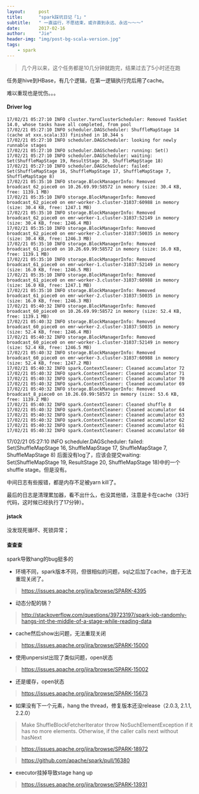 ```yaml
---
layout:     post
title:      "spark踩坑日记「1」"
subtitle:   " 一直运行，不愿结束，或许直到永远、永远～～～"
date:       2017-02-16
author:     "Jie"
header-img: "img/post-bg-scala-version.jpg"
tags:
    - spark
---
```


> 几个月以来，这个任务都是10几分钟就跑完，结果过去了5小时还在跑

任务是hive到HBase，有几个逻辑，在第一逻辑执行完后用了cache。

难以重现也是忧伤。。。

#### Driver log

```
17/02/21 05:27:10 INFO cluster.YarnClusterScheduler: Removed TaskSet 14.0, whose tasks have all completed, from pool
17/02/21 05:27:10 INFO scheduler.DAGScheduler: ShuffleMapStage 14 (cache at xxx.scala:33) finished in 10.344 s
17/02/21 05:27:10 INFO scheduler.DAGScheduler: looking for newly runnable stages
17/02/21 05:27:10 INFO scheduler.DAGScheduler: running: Set()
17/02/21 05:27:10 INFO scheduler.DAGScheduler: waiting: Set(ShuffleMapStage 19, ResultStage 20, ShuffleMapStage 18)
17/02/21 05:27:10 INFO scheduler.DAGScheduler: failed: Set(ShuffleMapStage 16, ShuffleMapStage 17, ShuffleMapStage 7, ShuffleMapStage 8)
17/02/21 05:35:10 INFO storage.BlockManagerInfo: Removed broadcast_62_piece0 on 10.26.69.99:58572 in memory (size: 30.4 KB, free: 1139.1 MB)
17/02/21 05:35:10 INFO storage.BlockManagerInfo: Removed broadcast_62_piece0 on emr-worker-3.cluster-31037:60988 in memory (size: 30.4 KB, free: 1247.1 MB)
17/02/21 05:35:10 INFO storage.BlockManagerInfo: Removed broadcast_62_piece0 on emr-worker-1.cluster-31037:52149 in memory (size: 30.4 KB, free: 1246.4 MB)
17/02/21 05:35:10 INFO storage.BlockManagerInfo: Removed broadcast_62_piece0 on emr-worker-2.cluster-31037:50035 in memory (size: 30.4 KB, free: 1246.3 MB)
17/02/21 05:35:10 INFO storage.BlockManagerInfo: Removed broadcast_61_piece0 on 10.26.69.99:58572 in memory (size: 16.0 KB, free: 1139.1 MB)
17/02/21 05:35:10 INFO storage.BlockManagerInfo: Removed broadcast_61_piece0 on emr-worker-1.cluster-31037:52149 in memory (size: 16.0 KB, free: 1246.5 MB)
17/02/21 05:35:10 INFO storage.BlockManagerInfo: Removed broadcast_61_piece0 on emr-worker-3.cluster-31037:60988 in memory (size: 16.0 KB, free: 1247.1 MB)
17/02/21 05:35:10 INFO storage.BlockManagerInfo: Removed broadcast_61_piece0 on emr-worker-2.cluster-31037:50035 in memory (size: 16.0 KB, free: 1246.3 MB)
17/02/21 05:40:32 INFO storage.BlockManagerInfo: Removed broadcast_60_piece0 on 10.26.69.99:58572 in memory (size: 52.4 KB, free: 1139.1 MB)
17/02/21 05:40:32 INFO storage.BlockManagerInfo: Removed broadcast_60_piece0 on emr-worker-2.cluster-31037:50035 in memory (size: 52.4 KB, free: 1246.4 MB)
17/02/21 05:40:32 INFO storage.BlockManagerInfo: Removed broadcast_60_piece0 on emr-worker-1.cluster-31037:52149 in memory (size: 52.4 KB, free: 1246.5 MB)
17/02/21 05:40:32 INFO storage.BlockManagerInfo: Removed broadcast_60_piece0 on emr-worker-3.cluster-31037:60988 in memory (size: 52.4 KB, free: 1247.2 MB)
17/02/21 05:40:32 INFO spark.ContextCleaner: Cleaned accumulator 72
17/02/21 05:40:32 INFO spark.ContextCleaner: Cleaned accumulator 71
17/02/21 05:40:32 INFO spark.ContextCleaner: Cleaned accumulator 70
17/02/21 05:40:32 INFO spark.ContextCleaner: Cleaned accumulator 69
17/02/21 05:40:32 INFO storage.BlockManagerInfo: Removed broadcast_8_piece0 on 10.26.69.99:58572 in memory (size: 53.6 KB, free: 1139.2 MB)
17/02/21 05:40:32 INFO spark.ContextCleaner: Cleaned shuffle 8
17/02/21 05:40:32 INFO spark.ContextCleaner: Cleaned accumulator 64
17/02/21 05:40:32 INFO spark.ContextCleaner: Cleaned accumulator 63
17/02/21 05:40:32 INFO spark.ContextCleaner: Cleaned accumulator 62
17/02/21 05:40:32 INFO spark.ContextCleaner: Cleaned accumulator 61
17/02/21 05:40:32 INFO spark.ContextCleaner: Cleaned accumulator 60
```

17/02/21 05:27:10 INFO scheduler.DAGScheduler: failed: Set(ShuffleMapStage 16, ShuffleMapStage 17, ShuffleMapStage 7, ShuffleMapStage 8)
后面没有log了，应该会提交waiting: Set(ShuffleMapStage 19, ResultStage 20, ShuffleMapStage 18)中的一个shuffle stage。但是没有。

中间日志有些报错，都是内存不足被yarn kill了。

最后的日志是清理累加器，看不出什么，也没其他错，注意是卡在cache（33行代码，这时候已经执行了17分钟）。

#### jstack

没发现死循环、死锁异常；

#### 查查查

spark导致hang的bug挺多的

* 环境不同，spark版本不同，但很相似的问题，sql之后加了cache，由于无法重现关闭了。

> https://issues.apache.org/jira/browse/SPARK-4395



* 动态分配的锅？

> http://stackoverflow.com/questions/39723197/spark-job-randomly-hangs-int-the-middle-of-a-stage-while-reading-data

* cache然后show出问题，无法重现关闭

> https://issues.apache.org/jira/browse/SPARK-15000

* 使用unpersist出现了类似问题，open状态

> https://issues.apache.org/jira/browse/SPARK-15002

* 还是缓存，open状态

> https://issues.apache.org/jira/browse/SPARK-15673

* 如果没有下一个元素，hang the thread，修复版本还没release（2.0.3, 2.1.1, 2.2.0）

> Make ShuffleBlockFetcherIterator throw NoSuchElementException if it has no more elements. Otherwise, if the caller calls next without hasNext

> https://issues.apache.org/jira/browse/SPARK-18972

> https://github.com/apache/spark/pull/16380

* executor挂掉导致stage hang up

> https://issues.apache.org/jira/browse/SPARK-13931
